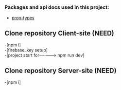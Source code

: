 


### Packages and api docs used in this project:
- [prop-types](https://www.npmjs.com/package/prop-types?activeTab=readme/)





## Clone repository Client-site (NEED)
-[npm i]
<br/>
-[firebase_key setup]
<br/>
-[project start for------> npm run dev]

## Clone repository Server-site (NEED)
-[npm i]
<br/>

